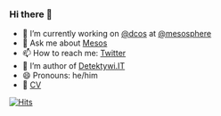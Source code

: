 ### Hi there 👋

<!--
**janisz/janisz** is a ✨ _special_ ✨ repository because its `README.md` (this file) appears on your GitHub profile.

Here are some ideas to get you started:
-->

- 🔭 I’m currently working on [@dcos](https://github.com/dcos) at [@mesosphere](https://github.com/mesosphere)
- 💬 Ask me about [Mesos](https://stackoverflow.com/tags/mesos/)
- 📫 How to reach me: [Twitter](https://twitter.com/janiszt)
- 📰 I’m author of [Detektywi.IT](https://detektywi.it/author/janiszt/)
- 😄 Pronouns: he/him
- 📝 [CV](https://stackoverflow.com/cv/janisz)

[![Hits](http://hits.dwyl.com/janisz/janisz.svg)](http://hits.dwyl.com/jaisz/janisz)


